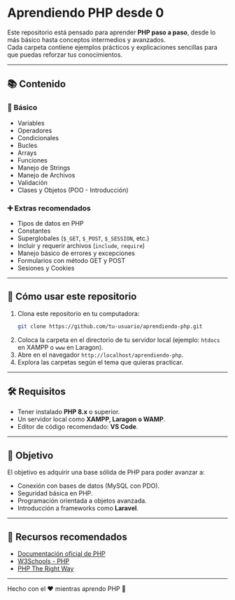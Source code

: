 # Aprendiendo PHP desde 0

Este repositorio está pensado para aprender **PHP paso a paso**, desde lo más básico hasta conceptos intermedios y avanzados.  
Cada carpeta contiene ejemplos prácticos y explicaciones sencillas para que puedas reforzar tus conocimientos.

---

## 📚 Contenido

### 🔰 Básico
- Variables
- Operadores
- Condicionales
- Bucles
- Arrays
- Funciones
- Manejo de Strings
- Manejo de Archivos
- Validación
- Clases y Objetos (POO - Introducción)

### ➕ Extras recomendados
- Tipos de datos en PHP
- Constantes
- Superglobales (`$_GET`, `$_POST`, `$_SESSION`, etc.)
- Incluir y requerir archivos (`include`, `require`)
- Manejo básico de errores y excepciones
- Formularios con método GET y POST
- Sesiones y Cookies

---

## 🚀 Cómo usar este repositorio
1. Clona este repositorio en tu computadora:
   ```bash
   git clone https://github.com/tu-usuario/aprendiendo-php.git
   ```
2. Coloca la carpeta en el directorio de tu servidor local (ejemplo: `htdocs` en XAMPP o `www` en Laragon).
3. Abre en el navegador `http://localhost/aprendiendo-php`.
4. Explora las carpetas según el tema que quieras practicar.

---

## 🛠 Requisitos
- Tener instalado **PHP 8.x** o superior.
- Un servidor local como **XAMPP, Laragon o WAMP**.
- Editor de código recomendado: **VS Code**.

---

## 🎯 Objetivo
El objetivo es adquirir una base sólida de PHP para poder avanzar a:
- Conexión con bases de datos (MySQL con PDO).
- Seguridad básica en PHP.
- Programación orientada a objetos avanzada.
- Introducción a frameworks como **Laravel**.

---

## 📖 Recursos recomendados
- [Documentación oficial de PHP](https://www.php.net/manual/es/)
- [W3Schools - PHP](https://www.w3schools.com/php/)
- [PHP The Right Way](https://phptherightway.com/)

---

Hecho con el ❤️ mientras aprendo PHP 🚀

